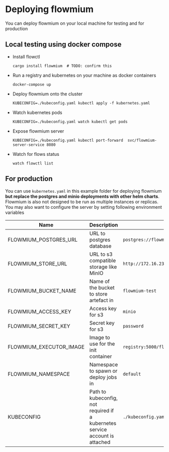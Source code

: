 # Deploying flowmium

You can deploy flowmium on your local machine for testing and for production

## Local testing using docker compose

-   Install flowctl

    ```
    cargo install flowmium  # TODO: confirm this
    ```

-   Run a registry and kubernetes on your machine as docker containers

    ```
    docker-compose up
    ```

-   Deploy flowmium onto the cluster

    ```
    KUBECONFIG=./kubeconfig.yaml kubectl apply -f kubernetes.yaml
    ```

-   Watch kubernetes pods

    ```
    KUBECONFIG=./kubeconfig.yaml watch kubectl get pods
    ```

-   Expose flowmium server

    ```
    KUBECONFIG=./kubeconfig.yaml kubectl port-forward  svc/flowmium-server-service 8080
    ```

-   Watch for flows status

    ```
    watch flowctl list
    ```

## For production

You can use `kubernetes.yaml` in this example folder for deploying flowmium **but replace the postgres and minio deployments with other helm charts**. Flowmium is also not designed to be run as multiple instances or replicas. You may also want to configure the server by setting following environment variables

| Name                    | Description                                                                  | Example                                           |
| ----------------------- | ---------------------------------------------------------------------------- | ------------------------------------------------- |
| FLOWMIUM_POSTGRES_URL   | URL to postgres database                                                     | `postgres://flowmium:flowmium@localhost/flowmium` |
| FLOWMIUM_STORE_URL      | URL to s3 compatible storage like MinIO                                      | `http://172.16.238.4:9000`                        |
| FLOWMIUM_BUCKET_NAME    | Name of the bucket to store artefact in                                      | `flowmium-test`                                   |
| FLOWMIUM_ACCESS_KEY     | Access key for s3                                                            | `minio`                                           |
| FLOWMIUM_SECRET_KEY     | Secret key for s3                                                            | `password`                                        |
| FLOWMIUM_EXECUTOR_IMAGE | Image to use for the init container                                          | `registry:5000/flowmium-debug`                    |
| FLOWMIUM_NAMESPACE      | Namespace to spawn or deploy jobs in                                         | `default`                                         |
| KUBECONFIG              | Path to kubeconfig, not required if a kubernetes service account is attached | `./kubeconfig.yaml`                               |
